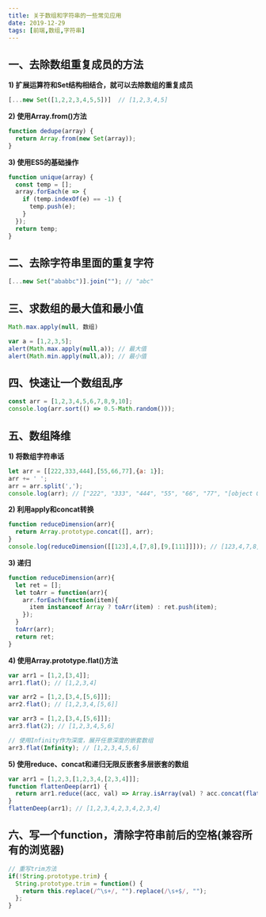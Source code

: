 ```yaml
---
title: 关于数组和字符串的一些常见应用
date: 2019-12-29
tags: [前端,数组,字符串]
---
```


## 一、去除数组重复成员的方法

**1) 扩展运算符和Set结构相结合，就可以去除数组的重复成员**

```javascript
[...new Set([1,2,2,3,4,5,5])]  // [1,2,3,4,5]
```

**2) 使用Array.from()方法**

```javascript
function dedupe(array) {
  return Array.from(new Set(array));
}
```

**3) 使用ES5的基础操作**

```javascript
function unique(array) {
  const temp = [];
  array.forEach(e => {
    if (temp.indexOf(e) == -1) {
      temp.push(e);
    }
  });
  return temp;
}
```

<!-- more -->

## 二、去除字符串里面的重复字符

```javascript
[...new Set("ababbc")].join(""); // "abc"
```

## 三、求数组的最大值和最小值

```javascript
Math.max.apply(null, 数组)

var a = [1,2,3,5];
alert(Math.max.apply(null,a)); // 最大值
alert(Math.min.apply(null,a)); // 最小值
```

## 四、快速让一个数组乱序

```javascript
const arr = [1,2,3,4,5,6,7,8,9,10];
console.log(arr.sort(() => 0.5-Math.random()));
```

## 五、数组降维

**1) 将数组字符串话**

```javascript
let arr = [[222,333,444],[55,66,77],{a: 1}];
arr += ' ';
arr = arr.split(',');
console.log(arr); // ["222", "333", "444", "55", "66", "77", "[object Object]"]
```

**2) 利用apply和concat转换**

```javascript
function reduceDimension(arr){
  return Array.prototype.concat([], arr);
}
console.log(reduceDimension([[123],4,[7,8],[9,[111]]])); // [123,4,7,8,9,Array(1)]
```

**3) 递归**

```javascript
function reduceDimension(arr){
  let ret = [];
  let toArr = function(arr){
    arr.forEach(function(item){
      item instanceof Array ? toArr(item) : ret.push(item);
    });
  }
  toArr(arr);
  return ret;
}
```

**4) 使用Array.prototype.flat()方法**

```javascript
var arr1 = [1,2,[3,4]];
arr1.flat(); // [1,2,3,4]

var arr2 = [1,2,[3,4,[5,6]]];
arr2.flat(); // [1,2,3,4,[5,6]]

var arr3 = [1,2,[3,4,[5,6]]];
arr3.flat(2); // [1,2,3,4,5,6]

// 使用Infinity作为深度，展开任意深度的嵌套数组
arr3.flat(Infinity); // [1,2,3,4,5,6]
```

**5) 使用reduce、concat和递归无限反嵌套多层嵌套的数组**

```javascript
var arr1 = [1,2,3,[1,2,3,4,[2,3,4]]];
function flattenDeep(arr1) {
  return arr1.reduce((acc, val) => Array.isArray(val) ? acc.concat(flattenDeep(val)) : acc.concat(val, []));
}
flattenDeep(arr1); // [1,2,3,4,2,3,4,2,3,4]
```

## 六、写一个function，清除字符串前后的空格(兼容所有的浏览器)

```javascript
// 重写trim方法
if(!String.prototype.trim) {
  String.prototype.trim = function() {
    return this.replace(/^\s+/, "").replace(/\s+$/, "");
  };
}
```
